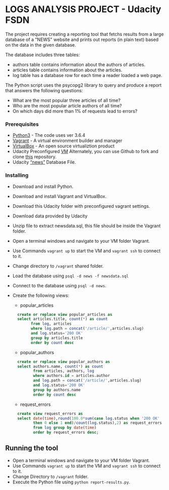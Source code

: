 ﻿# LOGS ANALYSIS PROJECT - Udacity FSDN


The project requires creating a reporting tool that fetchs results from a large database of a "NEWS" website and prints out
reports (in plain text) based on the data in the given database.

The database includes three tables:
* authors table contains information about the authors of articles.
* articles table contains information about the articles.
* log table has a database row for each time a reader loaded a web page.

The Python script uses the psycopg2 library to query and produce a report that answers the following questions:
* What are the most popular three articles of all time?
* Who are the most popular article authors of all time?
* On which days did more than 1% of requests lead to errors?


### Prerequisites

* [Python3](https://www.python.org) - The code uses ver 3.6.4
* [Vagrant](https://www.vagrantup.com) - A virtual environment builder and manager
* [VirtualBox](https://www.virtualbox.org) - An open source virtualiztion product
* Udacity Preconfigured [VM](https://s3.amazonaws.com/video.udacity-data.com/topher/2018/April/5acfbfa3_fsnd-virtual-machine/fsnd-virtual-machine.zip) Alternately, you can use Github to fork and clone [this](https://github.com/udacity/fullstack-nanodegree-vm) repository.
* Udacity [“news”](https://d17h27t6h515a5.cloudfront.net/topher/2016/August/57b5f748_newsdata/newsdata.zip)   Database File.


### Installing

* Download and install Python.
* Download and install Vagrant and VirtualBox.
* Download this Udacity folder with preconfigured vagrant settings.
* Download data provided by Udacity 	
* Unzip file to extract newsdata.sql, this file should be inside the Vagrant folder.
* Open a terminal windows and navigate to your VM folder Vagrant.
* Use Commands ```vagrant up``` to start the VM and ```vagrant ssh``` to connect to it. 
* Change directory to ```/vagrant``` shared folder.
* Load the database using ```psql -d news -f newsdata.sql```
* Connect to the database using ```psql -d news```. 
* Create the following views:
    
    * popular_articles
    
    ```sql
      create or replace view popular_articles as
      select articles.title, count(*) as count
            from log, articles
            where log.path = concat('/article/',articles.slug)
            and log.status='200 OK'
            group by articles.title
            order by count desc
     ```
      
    * popular_authors
    
    ```sql
      create or replace view popular_authors as
      select authors.name, count(*) as count
             from articles, authors, log
             where authors.id = articles.author
             and log.path = concat('/article/',articles.slug)
             and log.status='200 OK'
             group by authors.name
             order by count desc
    ```
    * request_errors
    
    ```sql
      create view request_errors as
      select date(time),round(100.0*sum(case log.status when '200 OK' 
             then 0 else 1 end)/count(log.status),2) as request_errors
             from log group by date(time) 
             order by request_errors desc;
    ```
## Running the tool

* Open a terminal windows and navigate to your VM folder Vagrant.
* Use Commands ```vagrant up``` to start the VM and ```vagrant ssh``` to connect to it.
* Change Directory to ```/vagrant``` folder.
* Execute the Python file using ```python report-results.py```.	
